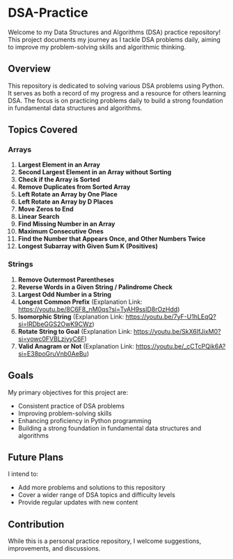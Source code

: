 # DSA-Practice

Welcome to my Data Structures and Algorithms (DSA) practice repository! This project documents my journey as I tackle DSA problems daily, aiming to improve my problem-solving skills and algorithmic thinking.

## Overview

This repository is dedicated to solving various DSA problems using Python. It serves as both a record of my progress and a resource for others learning DSA. The focus is on practicing problems daily to build a strong foundation in fundamental data structures and algorithms.

## Topics Covered

### Arrays

1. **Largest Element in an Array**
2. **Second Largest Element in an Array without Sorting**
3. **Check if the Array is Sorted**
4. **Remove Duplicates from Sorted Array**
5. **Left Rotate an Array by One Place**
6. **Left Rotate an Array by D Places**
7. **Move Zeros to End**
8. **Linear Search**
9. **Find Missing Number in an Array**
10. **Maximum Consecutive Ones**
11. **Find the Number that Appears Once, and Other Numbers Twice**
12. **Longest Subarray with Given Sum K (Positives)**

### Strings

1. **Remove Outermost Parentheses** 
2. **Reverse Words in a Given String / Palindrome Check**
3. **Largest Odd Number in a String**
4. **Longest Common Prefix** (Explanation Link: https://youtu.be/8C6F8_nM0qs?si=TyAH9sslD8rOzHdd)
5. **Isomorphic String** (Explanation Link: https://youtu.be/7yF-U1hLEqQ?si=lRDbeGGS2OwK9CWz)
6. **Rotate String to Goal** (Explanation Link: https://youtu.be/SkX6IfJixM0?si=yowc0FVBLzjyyC6F)
7. **Valid Anagram or Not** (Explanation Link: https://youtu.be/_cCTcPQik6A?si=E38poGruVnb0AeBu)
## Goals

My primary objectives for this project are:

- Consistent practice of DSA problems
- Improving problem-solving skills
- Enhancing proficiency in Python programming
- Building a strong foundation in fundamental data structures and algorithms

## Future Plans

I intend to:

- Add more problems and solutions to this repository
- Cover a wider range of DSA topics and difficulty levels
- Provide regular updates with new content

## Contribution

While this is a personal practice repository, I welcome suggestions, improvements, and discussions. 

